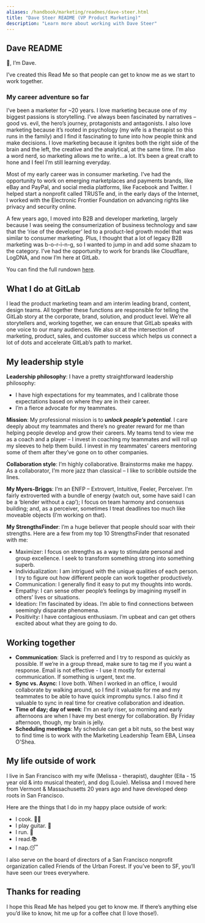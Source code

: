 ```yaml
---
aliases: /handbook/marketing/readmes/dave-steer.html
title: "Dave Steer README (VP Product Marketing)"
description: "Learn more about working with Dave Steer"
---
```








## Dave README

👋, I’m Dave.

I’ve created this Read Me so that people can get to know me as we start to work together.

### My career adventure so far

I’ve been a marketer for ~20 years. I love marketing because one of my biggest passions is storytelling. I’ve always been fascinated by narratives – good vs. evil, the hero’s journey, protagonists and antagonists. I also love marketing because it’s rooted in psychology (my wife is a therapist so this runs in the family) and I find it fascinating to tune into how people think and make decisions. I love marketing because it ignites both the right side of the brain and the left, the creative and the analytical, at the same time. I’m also a word nerd, so marketing allows me to write…a lot. It’s been a great craft to hone and I feel I’m still learning everyday.

Most of my early career was in consumer marketing. I’ve had the opportunity to work on emerging marketplaces and payments brands, like eBay and PayPal, and social media platforms, like Facebook and Twitter. I helped start a nonprofit called TRUSTe and, in the early days of the Internet, I worked with the Electronic Frontier Foundation on advancing rights like privacy and security online.

A few years ago, I moved into B2B and developer marketing, largely because I was seeing the consumerization of business technology and saw that the ‘rise of the developer’ led to a product-led growth model that was similar to consumer marketing. Plus, I thought that a lot of legacy B2B marketing was b-o-r-i-n-g, so I wanted to jump in and add some shazam to the category. I’ve had the opportunity to work for brands like Cloudflare, LogDNA, and now I’m here at GitLab.

You can find the full rundown [here](https://www.linkedin.com/in/davesteer/).

## What I do at GitLab

I lead the product marketing team and am interim leading brand, content, design teams. All together these functions are responsible for telling the GitLab story at the corporate, brand, solution, and product level. We’re all storytellers and, working together, we can ensure that GitLab speaks with one voice to our many audiences. We also sit at the intersection of marketing, product, sales, and customer success which helps us connect a lot of dots and accelerate GitLab’s path to market.

## My leadership style

**Leadership philosophy**: I have a pretty straightforward leadership philosophy:

- I have high expectations for my teammates, and I calibrate those expectations based on where they are in their career.
- I’m a fierce advocate for my teammates.

**Mission**: My professional mission is to ***unlock people’s potential***. I care deeply about my teammates and there’s no greater reward for me than helping people develop and grow their careers. My teams tend to view me as a coach and a player – I invest in coaching my teammates and will roll up my sleeves to help them build. I invest in my teammates' careers mentoring some of them after they’ve gone on to other companies.

**Collaboration style**: I’m highly collaborative. Brainstorms make me happy. As a collaborator, I’m more jazz than classical – I like to scribble outside the lines.

**My Myers-Briggs**: I’m an ENFP – Extrovert, Intuitive, Feeler, Perceiver. I’m fairly extroverted with a bundle of energy (watch out, some have said I can be a ‘blender without a cap’); I focus on team harmony and consensus building; and, as a perceiver, sometimes I treat deadlines too much like moveable objects (I’m working on that).

**My StrengthsFinder**: I’m a huge believer that people should soar with their strengths. Here are a few from my top 10 StrengthsFinder that resonated with me:

- Maximizer: I focus on strengths as a way to stimulate personal and group excellence. I seek to transform something strong into something superb.
- Individualization: I am intrigued with the unique qualities of each person. I try to figure out how different people can work together productively.
- Communication: I generally find it easy to put my thoughts into words.
- Empathy: I can sense other people’s feelings by imagining myself in others’ lives or situations.
- Ideation: I’m fascinated by ideas. I’m able to find connections between seemingly disparate phenomena.
- Positivity: I have contagious enthusiasm. I’m upbeat and can get others excited about what they are going to do.

## Working together

- **Communication**: Slack is preferred and I try to respond as quickly as possible. If we’re in a group thread, make sure to tag me if you want a response. Email is not effective - I use it mostly for external communication. If something is urgent, text me.
- **Sync vs. Async**: I love both. When I worked in an office, I would collaborate by walking around, so I find it valuable for me and my teammates to be able to have quick impromptu syncs. I also find it valuable to sync in real time for creative collaboration and ideation.
- **Time of day; day of week**: I’m an early riser, so morning and early afternoons are when I have my best energy for collaboration. By Friday afternoon, though, my brain is jelly.
- **Scheduling meetings**: My schedule can get a bit nuts, so the best way to find time is to work with the Marketing Leadership Team EBA, Linsea O'Shea.

## My life outside of work

I live in San Francisco with my wife (Melissa - therapist), daughter (Ella - 15 year old & into musical theater), and dog (Louie). Melissa and I moved here from Vermont & Massachusetts 20 years ago and have developed deep roots in San Francisco.

Here are the things that I do in my happy place outside of work:

- I cook. 🧑‍🍳
- I play guitar. 🎸
- I run. 🏃
- I read.📚
- I nap.😴

I also serve on the board of directors of a San Francisco nonprofit organization called Friends of the Urban Forest. If you’ve been to SF, you’ll have seen our trees everywhere.

## Thanks for reading

I hope this Read Me has helped you get to know me. If there’s anything else you’d like to know, hit me up for a coffee chat (I love those!).
